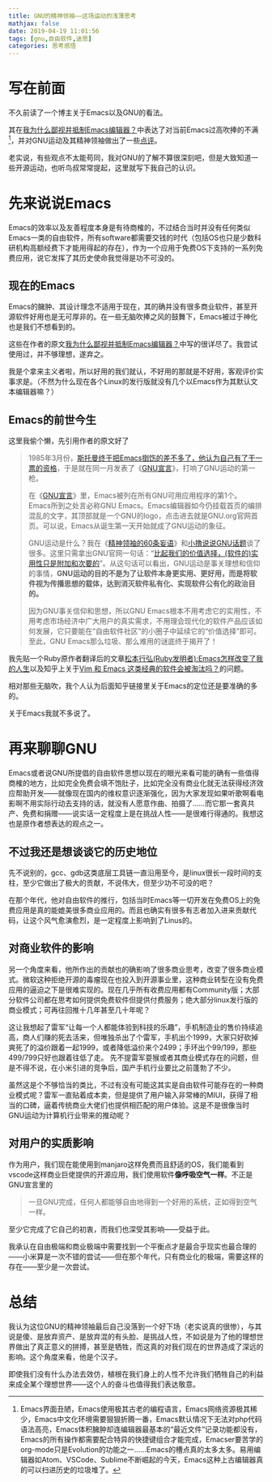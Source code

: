 ```yaml
---
title: GNU的精神领袖——这场运动的浅薄思考
mathjax: false
date: 2019-04-19 11:01:56
tags: [gnu,自由软件,迷思]
categories: 思考感悟
---
```


# 写在前面

不久前读了一个博主关于Emacs以及GNU的看法。

其在[我为什么鄙视并抵制Emacs编辑器？](<https://www.lulinux.com/archives/5661>)中表达了对当前Emacs过高吹捧的不满[^emacs]，并对GNU运动及其精神领袖做出了一些[点评](<https://www.lulinux.com/archives/4855>)。

老实说，有些观点不太能苟同，我对GNU的了解不算很深刻吧，但是大致知道一些开源运动，也听鸟叔常常提起，这里就写下我自己的认识。

[^emacs]: Emacs界面丑陋，Emacs使用极其古老的编程语言，Emacs网络资源极其稀少，Emacs中文化环境需要狠狠折腾一番，Emacs默认情况下无法对php代码语法高亮，Emacs体积臃肿却连编辑器最基本的“最近文件”记录功能都没有，Emacs的所有操作都需要配合特异的快捷键组合才能完成，Emacser要苦学的org-mode只是Evolution的功能之一……Emacs的槽点真的太多太多。易用编辑器如Atom、VSCode、Sublime不断崛起的今天，Emacs这种上古编辑器真的可以扫进历史的垃圾堆了。

<!-- more -->

# 先来说说Emacs

Emacs的效率以及友善程度本身是有待商榷的，不过结合当时并没有任何类似Emacs一类的自由软件，所有software都需要交钱的时代（包括OS也只是少数科研机构高额经费下才能用得起的存在），作为一个应用于免费OS下支持的一系列免费应用，说它发挥了其历史使命我觉得是功不可没的。

## 现在的Emacs

Emacs的臃肿、其设计理念不适用于现在，其的确并没有很多商业软件，甚至开源软件好用也是无可厚非的。在一些无脑吹捧之风的鼓舞下，Emacs被过于神化也是我们不想看到的。

这些在作者的原文[我为什么鄙视并抵制Emacs编辑器？](<https://www.lulinux.com/archives/5661>)中写的很详尽了。我尝试使用过，并不够理想，遂弃之。

我是个拿来主义者啦，所以好用的我们就认，不好用的那就是不好用，客观评价实事求是。（不然为什么现在各个Linux的发行版就没有几个以Emacs作为其默认文本编辑器嘛？）

## Emacs的前世今生

这里我偷个懒，先引用作者的原文好了

> 1985年3月份，[斯托曼终于把Emacs捯饬的差不多了，他认为自己有了干一票的资格](http://www.baidu.com/link?url=TDXqEC-VXssItJ6vzGo-f-7SuW7brLtOqpbfq7zBvRjcLvVEPsrtHhEiAiOoB1DT&wd=&eqid=e485c6ad000278fc000000055c95a747)，于是就在同一月发表了《[GNU宣言](https://www.gnu.org/gnu/manifesto.zh-cn.html)》，打响了GNU运动的第一枪。
>
> 在《[GNU宣言](https://www.gnu.org/gnu/manifesto.zh-cn.html)》里，Emacs被列在所有GNU可用应用程序的第1个。Emacs所到之处言必称GNU Emacs。Emacs编辑器如今仍挂载首页的编排混乱的文字，其顶部就是一个GNU的logo，点击进去就是GNU.org官网首页。可以说，Emacs从诞生第一天开始就成了GNU运动的象征。
>
> GNU运动是什么？我在《[精神领袖的60条妄语](https://www.lulinux.com/archives/4441)》和[小撸说说GNU话题](https://www.lulinux.com/saysay?search_string=GNU)谈了很多。这里只需拿出GNU官网一句话：“[比起我们的价值选择，(软件的)实用性只是附加和次要的](https://www.gnu.org/philosophy/compromise.zh-cn.html)”。从这句话可以看出，GNU运动是事关理想和信仰的事情，**GNU运动的目的不是为了让软件本身更实用、更好用，而是将软件视为传播思想的载体，达到消灭软件私有化、实现软件公有化的政治目的。**
>
> 因为GNU事关信仰和思想，所以GNU Emacs根本不用考虑它的实用性，不用考虑市场经济中广大用户的真实需求，不用理会现代化的软件产品应该如何发展，它只要能在“自由软件社区”的小圈子中延续它的“价值选择”即可。至此，GNU Emacs那么垃圾、那么难用的谜底终于揭开了！

我先贴一个Ruby原作者翻译后的文章[松本行弘(Ruby发明者):Emacs怎样改变了我的人生](<http://blog.binchen.org/posts/emacs-zen-yang-gai-bian-le-wo-de-ren-shen.html>)以及知乎上关于[Vim 和 Emacs 这类经典的软件会被淘汰吗？](<https://www.zhihu.com/question/53008917>)的问题。

相对那些无脑吹，我个人认为后面知乎链接里关于Emacs的定位还是要准确的多的。

关于Emacs我就不多说了。

# 再来聊聊GNU

Emacs或者说GNU所提倡的自由软件思想以现在的眼光来看可能的确有一些值得商榷的地方，比如完全免费会填不饱肚子，比如完全没有商业化就无法获得经济效应帮助开发——就像现在国内的维权意识逐渐强化，因为大家发现如果听歌啊看电影啊不用实际行动去支持的话，就没有人愿意作曲、拍摄了……而它那一套真共产、免费和捐赠——说实话一定程度上是在挑战人性——是很难行得通的。我想这也是原作者想表达的观点之一。

## 不过我还是想谈谈它的历史地位

先不说别的，gcc、gdb这类底层工具链一直沿用至今，是linux很长一段时间的支柱，至少它做出了极大的贡献，不说伟大，但至少功不可没的吧？

在那个年代，他对自由软件的推行，包括当时Emacs等一切开发在免费OS上的免费应用是真的能媲美很多商业应用的。而且也确实有很多有志者加入进来贡献代码，让这个风气愈演愈烈，是一定程度上影响到了Linus的。

## 对商业软件的影响

另一个角度来看，他所作出的贡献也的确影响了很多商业思考，改变了很多商业模式。微软这种拒绝开源的毒瘤现在也投入到开源事业里，这种商业转型在没有免费应用的逼迫之下是很难实现的。现在几乎所有收费应用都有Community版；大部分软件公司都在思考如何提供免费软件但提供付费服务；绝大部分linux发行版的商业模式；可再往回推十几年甚至几十年呢？

这让我想起了雷军“让每一个人都能体验到科技的乐趣”，手机制造业的售价持续追高，商人们赚的死去活来，但唯独杀出了个雷军，手机出个1999，大家只好砍掉爽死了的溢价跟着一起1999，或者降低溢价来个2499；手环出个99/199，那些499/799只好也跟着往低了走。
先不提雷军耍猴或者其商业模式存在的问题，但是不得不说，在小米引进的竞争后，国产手机行业要比之前蓬勃了不少。

虽然这是个不够恰当的类比，不过有没有可能这其实是自由软件可能存在的一种商业模式呢？雷军一直贴着成本卖，但是提供了用户输入非常棒的MIUI，获得了相当的口碑，逼着传统商业大佬们也提供相匹配的用户体验。这是不是很像当时GNU运动为计算机行业带来的推动呢？

## 对用户的实质影响

作为用户，我们现在能使用到manjaro这样免费而且舒适的OS，我们能看到vscode这样商业巨佬提供的开源应用，我们使用软件**像呼吸空气一样**。不正是GNU宣言里的

> 一旦GNU完成，任何人都能够自由地得到一个好用的系统，正如得到空气一样。

至少它完成了它自己的初衷，而我们也深受其影响——受益于此。

我承认在自由极端和商业极端中需要找到一个平衡点才是最合乎现实也最合理的——小米算是一次不错的尝试——但在那个年代，只有商业化的极端，需要这样的存在——至少是一次尝试。

# 总结

我认为这位GNU的精神领袖最后自己没落到一个好下场（老实说真的很惨），与其说是傻、是放弃资产、是放弃混的有头脸、是挑战人性，不如说是为了他的理想世界做出了真正意义的拼搏，甚至是牺牲，而这真的对我们现在的世界造成了深远的影响。这个角度来看，他是个汉子。

即使我们没有什么办法去效仿，植根在我们身上的人性不允许我们牺牲自己的利益来成全某个理想世界——这个人的奋斗也值得我们表达敬意。